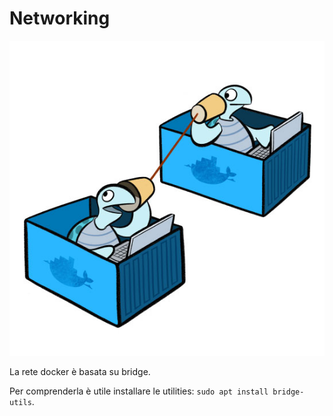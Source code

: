 # Networking

![Turtles](../gitbook/images/docker-turtles-communication.jpg)

La rete docker è basata su bridge.

Per comprenderla è utile installare le utilities:
`sudo apt install bridge-utils`.


